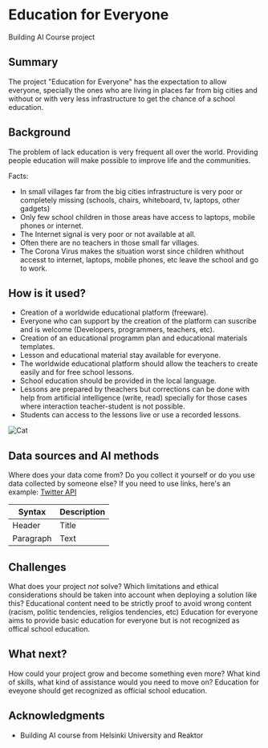 # Education for Everyone
Building AI Course project

## Summary

The project "Education for Everyone" has the expectation to allow everyone, specially the ones who are living in places far from big cities and without or with very less infrastructure to get the chance of a school education.

## Background

The problem of lack education is very frequent all over the world.
Providing people education will make possible to improve life and the communities.

Facts: 
* In small villages far from the big cities infrastructure is very poor or completely missing (schools, chairs, whiteboard, tv, laptops, other gadgets)
* Only few school children in those areas have access to laptops, mobile phones or internet. 
* The Internet signal is very poor or not available at all. 
* Often there are no teachers in those small far villages. 
* The Corona Virus makes the situation worst since children whithout accesst to internet, laptops, mobile phones, etc leave the school and go to work.


## How is it used?


* Creation of a worldwide educational platform (freeware).
* Everyone who can support by the creation of the platform can suscribe and is welcome (Developers, programmers, teachers, etc).
* Creation of an educational programm plan and educational materials templates.
* Lesson and educational material stay available for everyone.
* The worldwide educational platform should allow the teachers to create easily and for free school lessons.  
* School education should be provided in the local language.
* Lessons are prepared by theachers but corrections can be done with help from artificial intelligence (write, read) specially for those cases where interaction teacher-student is not possible.
* Students can access to the lessons live or use a recorded lessons.


![Cat](https://www.elcomercio.com/files/article_main/uploads/2020/07/29/5f2182ff0619b.jpeg)


## Data sources and AI methods
Where does your data come from? Do you collect it yourself or do you use data collected by someone else?
If you need to use links, here's an example:
[Twitter API](https://developer.twitter.com/en/docs)

| Syntax      | Description |
| ----------- | ----------- |
| Header      | Title       |
| Paragraph   | Text        |

## Challenges

What does your project _not_ solve? Which limitations and ethical considerations should be taken into account when deploying a solution like this?
Educational content need to be strictly proof to avoid wrong content (racism, politic tendencies, religios tendencies, etc)
Education for everyone aims to provide basic education for everyone but is not recognized as offical school education. 

## What next?

How could your project grow and become something even more? What kind of skills, what kind of assistance would you  need to move on? 
Education for eveyone should get recognized as official school education.


## Acknowledgments

* Building AI course from Helsinki University and Reaktor
